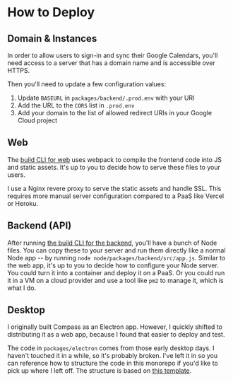 # How to Deploy

## Domain & Instances

In order to allow users to sign-in and sync their Google Calendars, you'll need access to a server that has a domain name and is accessible over HTTPS.

Then you'll need to update a few configuration values:

1. Update `BASEURL` in `packages/backend/.prod.env` with your URI
2. Add the URL to the `CORS` list in `.prod.env`
3. Add your domain to the list of allowed redirect URIs in your Google Cloud project

## Web

The [build CLI for web](../getting-started/Build) uses webpack to compile the frontend code into JS and static assets. It's up to you to decide how to serve these files to your users.

I use a Nginx revere proxy to serve the static assets and handle SSL. This requires more manual server configuration compared to a PaaS like Vercel or Heroku.

## Backend (API)

After running [the build CLI for the backend](../getting-started/Build), you'll have a bunch of Node files. You can copy these to your server and run them directly like a normal Node app -- by running `node node/packages/backend/src/app.js`. Similar to the web app, it's up to you to decide how to configure your Node server. You could turn it into a container and deploy it on a PaaS. Or you could run it in a VM on a cloud provider and use a tool like `pm2` to manage it, which is what I do.

## Desktop

I originally built Compass as an Electron app. However, I quickly shifted to distributing it as a web app, because I found that easier to deploy and test.

The code in `packages/electron` comes from those early desktop days. I haven't touched it in a while, so it's probably broken. I've left it in so you can reference how to structure the code in this monorepo if you'd like to pick up where I left off. The structure is based on [this template](https://github.com/reZach/secure-electron-template).
